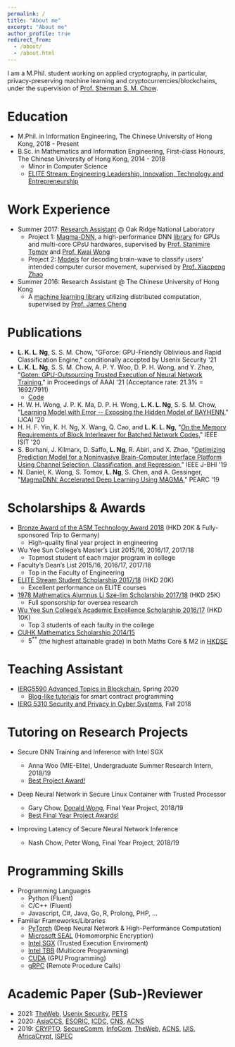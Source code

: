 ```yaml
---
permalink: /
title: "About me"
excerpt: "About me"
author_profile: true
redirect_from: 
  - /about/
  - /about.html
---
```


I am a M.Phil. student working on applied cryptography, in particular, privacy-preserving machine learning and cryptocurrencies/blockchains, under the supervision of [Prof. Sherman S. M. Chow](https://staff.ie.cuhk.edu.hk/~smchow/). 

Education
======
* M.Phil. in Information Engineering, The Chinese University of Hong Kong, 2018 - Present
* B.Sc. in Mathematics and Information Engineering, First-class Honours, The Chinese University of Hong Kong, 2014 - 2018
  * Minor in Computer Science
  * [ELITE Stream: Engineering Leadership, Innovation, Technology and Entrepreneurship](https://www.erg.cuhk.edu.hk/erg/Elite)

Work Experience
======
* Summer 2017: [Research Assistant](https://www.jics.utk.edu/recsem-reu/recsem17) @ Oak Ridge National Laboratory
  * Project 1: [Magma-DNN](http://icl.utk.edu/projectsfiles/magma/pubs/71-MagmaDNN.pdf), 
  a high-performance DNN [library](https://bitbucket.org/icl/magmadnn/src/master/) 
  for GPUs and multi-core CPsU hardwares, supervised by [Prof. Stanimire Tomov](http://www.icl.utk.edu/~tomov/) 
  and [Prof. Kwai Wong](https://mabe.utk.edu/people/kwai-l-wong/)
  * Project 2: [Models](https://ieeexplore.ieee.org/document/8610180) 
  for decoding brain-wave to classify users’ intended computer cursor movement, 
  supervised by [Prof. Xiaopeng Zhao](https://mabe.utk.edu/people/xiaopeng-zhao/)
* Summer 2016: Research Assistant @ The Chinese University of Hong Kong
  * A [machine learning library](https://github.com/husky-team/husky/tree/master/lib/ml) 
  utilizing distributed computation, supervised by [Prof. James Cheng](https://www.cse.cuhk.edu.hk/~jcheng/)
  

Publications
======
  * **L. K. L. Ng**, S. S. M. Chow,
	"GForce: GPU-Friendly Oblivious and Rapid Classification Engine," 
	conditionally accepted by Usenix Security '21
  * **L. K. L. Ng**, S. S. M. Chow, A. P. Y. Woo, D. P. H. Wong, and Y. Zhao, 
	"[Goten: GPU-Outsourcing Trusted Execution of Neural Network Training](./files/goten.pdf),"
  in Proceedings of AAAI '21 (Acceptance rate: 21.3% = 1692/7911)
    * [Code](https://github.com/goten-team/Goten)
  * H. W. H. Wong, J. P. K. Ma, D. P. H. Wong, **L. K. L. Ng**, S. S. M. Chow,
"[Learning Model with Error -- Exposing the Hidden Model of BAYHENN](https://www.ijcai.org/Proceedings/2020/0488.pdf),"
IJCAI '20
  * H. H. F. Yin, K. H. Ng, X. Wang, Q. Cao, and **L. K. L. Ng**,
"[On the Memory Requirements of Block Interleaver for Batched Network Codes](https://2020.ieee-isit-virtual.org/presentation/lecture/memory-requirements-block-interleaver-batched-network-codes),"
IEEE ISIT '20
  * S. Borhani, J. Kilmarx, D. Saffo, **L. Ng**, R. Abiri, and X. Zhao, 
"[Optimizing Prediction Model for a Noninvasive Brain-Computer Interface Platform Using Channel Selection, Classification, and Regression](https://www.researchgate.net/publication/330327972_Optimizing_Prediction_Model_for_a_Noninvasive_Brain-Computer_Interface_Platform_Using_Channel_Selection_Classification_and_Regression),"
IEEE J-BHI '19
  * N. Daniel, K. Wong, S. Tomov, **L. Ng**, S. Chen, and A. Gessinger,
"[MagmaDNN: Accelerated Deep Learning Using MAGMA](https://www.researchgate.net/publication/334779041_MagmaDNN_Accelerated_Deep_Learning_Using_MAGMA),"
PEARC '19

<!---
  <ul>{% for post in site.publications %}
    {% include archive-single-cv.html %}
  {% endfor %}</ul>
-->
  

Scholarships & Awards
=====
  * [Bronze Award of the ASM Technology Award 2018](https://www.erg.cuhk.edu.hk/erg/node/1657) (HKD 20K & Fully-sponsored Trip to Germany)
    * High-quality final year project in engineering
  * Wu Yee Sun College’s Master’s List 2015/16, 2016/17, 2017/18 
    * Topmost student of each major program in college
  * Faculty’s Dean’s List 2015/16, 2016/17, 2017/18 
    * Top in the Faculty of Engineering
  * [ELITE Stream Student Scholarship 2017/18](https://www.erg.cuhk.edu.hk/erg/Elite/Scholarship) (HKD 20K)
    * Excellent performance on ELITE courses
  * [1978 Mathematics Alumnus Li Sze-lim Scholarship 2017/18](https://www.math.cuhk.edu.hk/student-centre/scholarships/1978-mathematics-alumus-li-sze-lim-scholarships) (HKD 25K)
    * Full sponsorship for oversea research
  * [Wu Yee Sun College’s Academic Excellence Scholarship 2016/17](https://www.wys.cuhk.edu.hk/news/scholarships-for-academic-excellence-201617/?lang=zh) (HKD 10K)
    * Top 3 students of each faulty in the college
  * [CUHK Mathematics Scholarship 2014/15](https://www.math.cuhk.edu.hk/student-centre/scholarships/mathematics-scholarship)
    * $5^{**}$ (the highest attainable grade) in both Maths Core & M2 in [HKDSE](https://www.hkeaa.edu.hk/en/hkdse/introduction/)

<!---
    * Fully-sponsored trip to Munich, Germany & a scholarship
-->

<!--
Talks
======
  <ul>{% for post in site.talks %}
    {% include archive-single-talk-cv.html %}
  {% endfor %}</ul>
-->
  
Teaching Assistant
======
  * [IERG5590 Advanced Topics in Blockchain](https://staff.ie.cuhk.edu.hk/~smchow/5590/), Spring 2020
    * [Blog-like tutorials](https://app.gitbook.com/@lucieno/s/ierg5590-tutorials) for smart contract programming
  * [IERG 5310 Security and Privacy in Cyber Systems](https://staff.ie.cuhk.edu.hk/~smchow/5310/), Fall 2018

<!---
  <ul>{% for post in site.teaching %}
    {% include archive-single-cv.html %}
  {% endfor %}</ul>
-->

Tutoring on Research Projects
======
  * Secure DNN Training and Inference with Intel SGX 
    * Anna Woo (MIE-Elite), Undergraduate Summer Research Intern, 2018/19
    * [Best Project Award!](https://www.youtube.com/watch?v=3B_15ueTfX8&feature=youtu.be&t=69)

  * Deep Neural Network in Secure Linux Container with Trusted Processor
    * Gary Chow, [Donald Wong](http://crypto.ie.cuhk.edu.hk/wph019), Final Year Project, 2018/19
    * [Best Final Year Project Awards!](https://www.ie.cuhk.edu.hk/lnews/19-08-30.shtml)

  * Improving Latency of Secure Neural Network Inference
    * Nash Chow, Peter Wong, Final Year Project, 2018/19

Programming Skills
======
  * Programming Languages
    * Python (Fluent)
    * C/C++ (Fluent)
    * Javascript, C#, Java, Go, R, Prolong, PHP, ...
  * Familiar Frameworks/Libraries
    * [PyTorch](https://pytorch.org/) (Deep Neural Network & High-Performance Computation)
    * [Microsoft SEAL](https://github.com/Microsoft/SEAL) (Homomorphic Encryption)
    * [Intel SGX](https://software.intel.com/en-us/sgx) (Trusted Execution Enviroment)
    * [Intel TBB](https://github.com/intel/tbb) (Multicore Programming)
    * [CUDA](https://developer.nvidia.com/cuda-zone) (GPU Programming)
    * [gRPC](https://github.com/grpc/grpc) (Remote Procedure Calls)

Academic Paper (Sub-)Reviewer
=====
  * 2021: 
[TheWeb](https://www2021.thewebconf.org/), 
[Usenix Security](https://www.usenix.org/conference/usenixsecurity21), 
[PETS](https://petsymposium.org/cfp21.php)
  * 2020: 
[AsiaCCS](https://asiaccs2020.cs.nthu.edu.tw/), 
[ESORIC](http://esorics2020.sccs.surrey.ac.uk/), 
[ICDC](https://icdcs2020.sg/), 
[CNS](https://cns2020.ieee-cns.org/),
[ACNS](https://sites.google.com/di.uniroma1.it/ACNS2020)
  * 2019: 
[CRYPTO](https://crypto.iacr.org/201s), 
[SecureComm](https://securecomm.eai-conferences.org/2019), 
[InfoCom](https://infocom2019.ieee-infocom.org/),
[TheWeb](http://www2019.thewebconf.org/), 
[ACNS](https://www.acns19.com/),
[IJIS](https://www.springer.com/journal/10207), 
[AfricaCrypt](https://link.springer.com/book/10.1007/978-3-030-23696-0),
[ISPEC](https://ccs.research.utar.edu.my/ispec2019/)

<!--
Languages
======
  * Chinese (Native)
  * English (Fluent)
-->

  
<!--

  * Familiar Frameworks/Libraries
    * [PyTorch](https://pytorch.org/) (Deep Neural Network & High-Performance Computation)
    * [Microsoft SEAL](https://github.com/Microsoft/SEAL) (Homomorphic Encryption)
    * [Intel SGX](https://software.intel.com/en-us/sgx) (Trusted Execution Enviroment)
    * [Intel TBB](https://github.com/intel/tbb) (Multicore Programming)
    * [CUDA](https://developer.nvidia.com/cuda-zone) (GPU Programming)
    * [Magma](https://icl.cs.utk.edu/magma/) (High-performance Scientific Computation)
    * [gRPC](https://github.com/grpc/grpc) (Remote Procedure Calls)
    * [ZeroMQ](https://github.com/zeromq/libzmq) (Messaging Kernel)

Service and leadership
======
* Currently signed in to 43 different slack teams
-->
